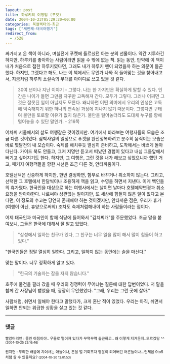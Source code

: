 ```yaml
---
layout: post
title: 하루키의 여행법 (푸켓)
date: 2004-10-23T05:29:20+00:00
categories: 북컬렉터의-최근
tags: ["세번째-태국여행기"]
redirect_from:
  - /528
---
```


싸가지고 온 책이 아니라, 며칠전에 푸켓에 들르셨던 아는 분의 선물이다. 약간 지루하긴 하지만, 하루키를 좋아하는 사람이라면 읽을 수 밖에 없는 책. 읽는 동안, 만약에 이 책이 내가 처음으로 접한 하루키였다면, 그래도 내가 하루키 팬이 되었을까 하는 의문이 들곤 했다. 하지만, 그랬다고 해도, 나는 이 책에서도 무언가 나와 꼭 들어맞는 것을 찾아내고서, 지금처럼 하루키 소설속의 무대를 아이디로 쓰고 있을 것 같다.

> 30여 년이나 지난 이야기 - 그렇다. 나는 한 가지만은 확실하게 말할 수 있다. 인간은 나이가 들면 그만큼 자꾸만 고독해져 간다. 모두가 그렇다. 그러나 어쩌면 그것은 잘못된 일이 아닐지도 모른다. 왜냐하면 어떤 의미에서 우리의 인생은 고독에 익숙해지기 위한 하나의 연속된 과정에 지나지 않기 때문이다. 그렇다면 구태여 불만을 토로할 이유가 없지 않은가. 불만을 털어놓더라도 도대체 누구를 향해 털어놓을 수 있단 말인가. - 216쪽

어차피 서울에서의 삶도 여행같은 것이겠지만. 여기에서 바라보는 여행자들의 모습은 조금 다른 것이었다. 삼박사일의 일정으로 푸켓을 완전정복하려고 분주히 움직이는 모습은 바로 몇달전의 내 모습이다. 숙제를 해치우듯 열심히 준비하고, 도착해서는 바쁘게 돌아다닌다. 가이드 북도 안들고, 그저 지명만 듣고서 떠났던 경험이 있다고 내심 그들앞에서 뻐기고 싶어지기도 한다. 하지만, 그 여행은, 그런 것을 내가 해보고 싶었으니까 했던 거고, 패키지 여행객들을 향한 시선은 조금 다른 것, 안타까움이다.

호텔선택은 신중하게 하지만, 한번 결정하면, 함부로 바꾸거나 취소하지 않는다. 그리고, 선택한 그 호텔에서 한달씩이나 조용하게 책을 읽고, 수영을 하면서 지낸다. 이게 백인들의 휴가였다. 한국인을 대상으로 하는 여행사에서는 날이면 날마다 호텔예약변경과 취소요청을 받아야한다. 나로써야 상관없는 일이지만, 또 세상에 힘들지 않은 일이 없다고 본다면, 이 정도의 수고는 당연히 존재해야 하는 것이겠지만, 안타까운 점은, 우리가 휴가 (여행이 아닌, 휴양으로써의) 조차도 숙제처럼해내야 하는 사람들이라는 점이다.

어제 태국인과 미국인이 함께 식당에 들어와서 "김치찌개"를 주문했었다. 조금 말을 붙여보니, 그들은 한국에 대해서 잘 알고 있었다.

> "삼성에서 일하는 친구가 있다, 그 친구는 너무 일을 많이 해서 많이 힘들어 하고 있다."

"한국인들은 정말 열심히 일한다. 그리고, 일하지 않는 동안에는 술을 마신다."

맞는 말이다. 너무 정확하게 알고 있다.

> "한국의 기술자는 잠을 자지 않습니다."

호주에 물건을 팔러 갔을 때 우리의 경쟁력이 무어냐는 질문에 대한 답변이었다. 저 말을 함께 간 사장님이 뱉었을 때, 굉장히 무안했었다. "그래, 우리는 그런 곳에 살아."

사람처럼, 쉬면서 일해야 한다고 말했다가, 크게 혼난 적이 있었다. 우리는 아직, 쉬면서 일하면 안되는 위급한 상황을 살고 있는 것 같다.

* * *

### 댓글



<!--- cmt:886 --->
<!--- mail: --->
<!--- parent:0 --->

<small class=comment>빨강머리앤 : 졸린 아침이야.. 우울로 떨어져 있다가 꾸역꾸역 출근하고.. 왜 이렇게 지겨운지..모르겠당 ^^ <small>(2004-10-25 22:16:46)</small></small>


<!--- cmt:887 --->
<!--- mail: --->
<!--- parent:0 --->

<small class=comment>권지현 : 무리한 배움에 치여사는 애들이나, 돈을 벌 기회조차 행운이 되어버린 어른들이나...언제쯤 9to5처럼 살 수 있을까요? <small>(2004-10-30 13:01:53)</small></small>

